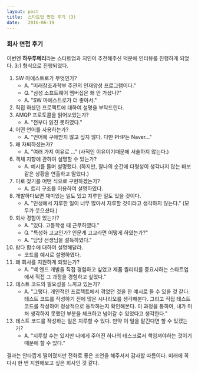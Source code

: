 ```yaml
---
layout: post
title:  스타트업 면접 후기 (3)
date:   2016-06-19
---
```


### 회사 면접 후기

이번엔 **하우투메리**라는 스타트업과 지인이 추천해주신 덕분에 인터뷰를 진행하게 되었다. 3:1 형식으로 진행되었다.

1. SW 마에스트로가 무엇인가?
	- A. "미래창조과학부 주관의 인재양성 프로그램이다."
	- Q. "삼성 소프트웨어 멤버십은 왜 안 가셨나?"
	- A. "SW 마에스트로가 더 좋아서."
2. 직접 하셨던 프로젝트에 대하여 설명을 부탁드린다.
3. AMQP 프로토콜을 읽어보았는가?
	- A. "전부다 읽진 못하였다."
4. 어떤 언어를 사용하는가?
	- A. "언어에 구애받지 않고 싶지 않다. 다만 PHP는 Naver..."
5. 왜 자퇴하셨는가?
	- A. "여러 가지 이유로 ..." (사적인 이유이기때문에 서술하지 않는다.)
6. 객체 지향에 관하여 설명할 수 있는가?
	- A. 예시를 들며 설명했다. (하지만, 찰나의 순간에 다형성이 생각나지 않는 바보같은 상황을 연출하고 말았다.)
7. 미로 찾기를 어떤 식으로 구현하겠는가?
	- A. 트리 구조를 이용하여 설명하였다.
8. 개발하다보면 재미있는 일도 있고 지루한 일도 있을 것이다.
	- A. "인생에서 지루한 일이 너무 많아서 지루할 것이라고 생각하지 않는다." (모두가 웃으셨다.)
9. 회사 경험이 있는가?
	- A. "있다. 고등학생 때 근무하였다."
	- Q. "특성화 고교인가? 인문계 고교라면 어떻게 하였는가?"
	- A. "담당 선생님을 설득하였다."
10. 람다 함수에 대하여 설명해달라.
	- 코드를 예시로 설명하였다.
11. 왜 회사를 지원하게 되었는가?
	- A. "백 엔드 개발을 직접 경험하고 싶었고 제품 퀄리티를 중요시하는 스타트업에서 직접 그 과정을 경험하고 싶었다."
12. 테스트 코드의 필요성을 느끼고 있는가?
	- A. "그렇다. 개인적인 프로젝트에서 겪었던 것을 한 예시로 들 수 있을 것 같다. 테스트 코드를 작성하기 전에 많은 시나리오를 생각해본다. 그리고 직접 테스트 코드를 작성하여 정상적으로 동작하는지 확인해본다. 이 과정을 통하여, 내가 미처 생각하지 못했던 부분을 체크하고 넘어갈  수 있었다고 생각한다."
13. 테스트 코드를 작성하는 일은 지루할 수 있다. 만약 이 일을 맡긴다면 할 수 있겠는가?
	- A. "지루할 수는 있지만 나에게 주어진 하나의 태스크로서 책임져야하는 것이기 때문에 할 수 있다."

결과는 안타깝게 떨어졌지만 전화로 좋은 조언을 해주셔서 감사할 따름이다. 미래에 꼭 다시 한 번 지원해보고 싶은 회사인 것 같다.
